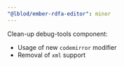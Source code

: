 ```yaml
---
"@lblod/ember-rdfa-editor": minor
---
```


Clean-up debug-tools component:
- Usage of new `codemirror` modifier
- Removal of `xml` support
